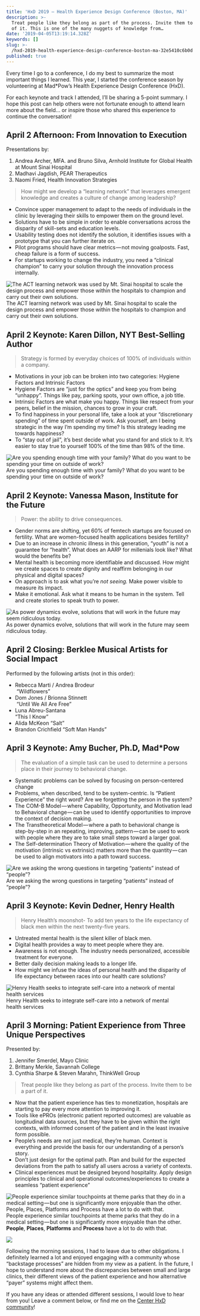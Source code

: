 ```yaml
---
title: 'HxD 2019 — Health Experience Design Conference (Boston, MA)'
description: >-
  Treat people like they belong as part of the process. Invite them to be a part
  of it. This is one of the many nuggets of knowledge from…
date: '2019-04-05T13:19:14.328Z'
keywords: []
slug: >-
  /hxd-2019-health-experience-design-conference-boston-ma-32e5410c6b0d
published: true
---
```


Every time I go to a conference, I do my best to summarize the most important things I learned. This year, I started the conference season by volunteering at Mad\*Pow’s Health Experience Design Conference (HxD).

For each keynote and track I attended, I’ll be sharing a 5-point summary. I hope this post can help others were not fortunate enough to attend learn more about the field… or inspire those who shared this experience to continue the conversation!

## April 2 Afternoon: From Innovation to Execution

Presentations by:

1.  Andrea Archer, MFA. and Bruno Silva, Arnhold Institute for Global Health at Mount Sinai Hospital
2.  Madhavi Jagdish, PEAR Therapeutics
3.  Naomi Fried, Health Innovation Strategies

> How might we develop a “learning network” that leverages emergent knowledge and creates a culture of change among leadership?

*   Convince upper management to adapt to the needs of individuals in the clinic by leveraging their skills to empower them on the ground level.
*   Solutions have to be simple in order to enable conversations across the disparity of skill-sets and education levels.
*   Usability testing does not identify the solution, it identifies issues with a prototype that you can further iterate on.
*   Pilot programs should have clear metrics — not moving goalposts. Fast, cheap failure is a form of success.
*   For startups working to change the industry, you need a “clinical champion” to carry your solution through the innovation process internally.

![The ACT learning network was used by Mt. Sinai hospital to scale the design process and empower those within the hospitals to champion and carry out their own solutions.](/img/medium/1__u1MFb__9W3go3S8__bgCD6GA.jpeg)
The ACT learning network was used by Mt. Sinai hospital to scale the design process and empower those within the hospitals to champion and carry out their own solutions.

## April 2 Keynote: Karen Dillon, NYT Best-Selling Author

> Strategy is formed by everyday choices of 100% of individuals within a company.

*   Motivations in your job can be broken into two categories: Hygiene Factors and Intrinsic Factors
*   Hygiene Factors are “just for the optics” and keep you from being “unhappy”. Things like pay, parking spots, your own office, a job title.
*   Intrinsic Factors are what make you happy. Things like respect from your peers, belief in the mission, chances to grow in your craft.
*   To find happiness in your personal life, take a look at your “discretionary spending” of time spent outside of work. Ask yourself, am I being strategic in the way I’m spending my time? Is this strategy leading me towards happiness?
*   To “stay out of jail”, it’s best decide what you stand for and stick to it. It’s easier to stay true to yourself 100% of the time than 98% of the time.

![Are you spending enough time with your family? What do you want to be spending your time on outside of work?](/img/medium/1__TJQwCj4U__GBKLmwzEPGJgA.jpeg)
Are you spending enough time with your family? What do you want to be spending your time on outside of work?

## April 2 Keynote: Vanessa Mason, Institute for the Future

> Power: the ability to drive consequences.

*   Gender norms are shifting, yet 60% of femtech startups are focused on fertility. What are women-focused health applications besides fertility?
*   Due to an increase in chronic illness in this generation, “youth” is not a guarantee for “health”. What does an AARP for millenials look like? What would the benefits be?
*   Mental health is becoming more identifiable and discussed. How might we create spaces to create dignity and reaffirm belonging in our physical and digital spaces?
*   On approach is to ask what you’re _not seeing._ Make power visible to measure its impact.
*   Make it emotional. Ask what it means to be human in the system. Tell and create stories to speak truth to power.

![As power dynamics evolve, solutions that will work in the future may seem ridiculous today.](/img/medium/1__oZAlxwdDL6CYGzcELxOaCA.jpeg)
As power dynamics evolve, solutions that will work in the future may seem ridiculous today.

## April 2 Closing: Berklee Musical Artists for Social Impact

Performed by the following artists (not in this order):

*   Rebecca Marti / Andrea Brodeur  
     “Wildflowers”
*   Dom Jones / Brionna Stinnett   
     “Until We All Are Free”
*   Luna Abreu-Santana  
    “This I Know”
*   Alida McKeon “Salt”
*   Brandon Crichfield “Soft Man Hands”

## April 3 Keynote: Amy Bucher, Ph.D, Mad\*Pow

> The evaluation of a simple task can be used to determine a persons place in their journey to behavioral change.

*   Systematic problems can be solved by focusing on person-centered change
*   Problems, when described, tend to be system-centric. Is “Patient Experience” the right word? Are we forgetting the person in the system?
*   The COM-B Model — where Capability, Opportunity, and Motivation lead to Behavioral change — can be used to identify opportunities to improve the context of decision making.
*   The Transtheoretical Model — where a path to behavioral change is step-by-step in an repeating, improving, pattern — can be used to work with people where they are to take small steps toward a larger goal.
*   The Self-determination Theory of Motivation — where the quality of the motivation (intrinsic vs extrinsic) matters more than the quantity — can be used to align motivators into a path toward success.

![Are we asking the wrong questions in targeting “patients” instead of “people”?](/img/medium/1__KE3sVpKrFW__qo4oWexsdZQ.jpeg)
Are we asking the wrong questions in targeting “patients” instead of “people”?

## April 3 Keynote: Kevin Dedner, Henry Health

> Henry Health’s moonshot- To add ten years to the life expectancy of black men within the next twenty-five years.

*   Untreated mental health is the silent killer of black men.
*   Digital health provides a way to meet people where they are.
*   Awareness is not enough. The industry needs personalized, accessible treatment for everyone.
*   Better daily decision making leads to a longer life.
*   How might we infuse the ideas of personal health and the disparity of life expectancy between races into our health care solutions?

![Henry Health seeks to integrate self-care into a network of mental health services](/img/medium/1__fQ0EErmvpPHnDM7tkuob7Q.jpeg)
Henry Health seeks to integrate self-care into a network of mental health services

## April 3 Morning: Patient Experience from Three Unique Perspectives

Presented by:

1.  Jennifer Smerdel, Mayo Clinic
2.  Brittany Merkle, Savannah College
3.  Cynthia Sharpe & Steven Marahn, ThinkWell Group

> Treat people like they belong as part of the process. Invite them to be a part of it.

*   Now that the patient experience has ties to monetization, hospitals are starting to pay every more attention to improving it.
*   Tools like ePROs (electronic patient reported outcomes) are valuable as longitudinal data sources, but they have to be given within the right contexts, with informed consent of the patient and in the least invasive form possible.
*   People’s needs are not just medical, they’re human. Context is everything and provide the basis for our understanding of a person’s story.
*   Don’t just design for the optimal path. Plan and build for the expected deviations from the path to satisfy all users across a variety of contexts.
*   Clinical experiences must be designed beyond hospitality. Apply design principles to clinical and operational outcomes/experiences to create a seamless “patient experience”

![People experience similar touchpoints at theme parks that they do in a medical setting — but one is significantly more enjoyable than the other. **People**, **Places**, **Platforms** and **Process** have a lot to do with that.](/img/medium/1__fWWFUTu8AWlCYWC23leLbQ.jpeg)
People experience similar touchpoints at theme parks that they do in a medical setting — but one is significantly more enjoyable than the other. **People**, **Places**, **Platforms** and **Process** have a lot to do with that.

![](/img/medium/1__x0yL7N46Nt0uMjz03TmtlQ.jpeg)

Following the morning sessions, I had to leave due to other obligations. I definitely learned a lot and enjoyed engaging with a community whose “backstage processes” are hidden from my view as a patient. In the future, I hope to understand more about the discrepancies between small and large clinics, their different views of the patient experience and how alternative “payer” systems might affect them.

If you have any ideas or attended different sessions, I would love to hear from you! Leave a comment below, or find me on the [Center HxD community](https://centerhxd.com/)!